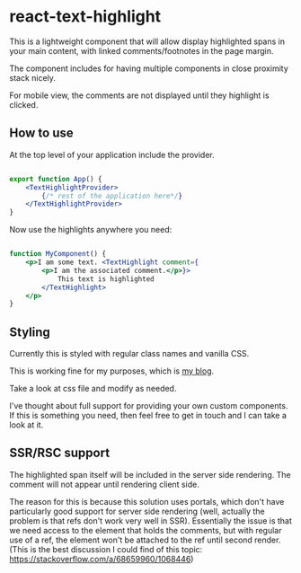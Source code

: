 # react-text-highlight

This is a lightweight component that will allow display highlighted spans in your main content, with linked comments/footnotes in the page margin. 

The component includes for having multiple components in close proximity stack nicely. 

For mobile view, the comments are not displayed until they highlight is clicked.

## How to use 

At the top level of your application include the provider. 

```jsx

export function App() {
    <TextHighlightProvider>
        {/* rest of the application here*/}
    </TextHighlightProvider>
}

```


Now use the highlights anywhere you need: 
```jsx

function MyComponent() {
    <p>I am some text. <TextHighlight comment={
        <p>I am the associated comment.</p>}>
            This text is highlighted
        </TextHighlight>
    </p>
}

```



## Styling 

Currently this is styled with regular class names and vanilla CSS. 

This is working fine for my purposes, which is [my blog](https://blacksheepcode.com). 

Take a look at css file and modify as needed. 

I've thought about full support for providing your own custom components. If this is something you need, then feel free to get in touch and I can take a look at it. 

## SSR/RSC support 

The highlighted span itself will be included in the server side rendering. The comment will not appear until rendering client side. 

The reason for this is because this solution uses portals, which don't have particularly good support for server side rendering (well, actually the problem is that refs don't work very well in SSR). Essentially the issue is that we need access to the element that holds the comments, but with regular use of a ref, the element won't be attached to the ref until second render. (This is the best discussion I could find of this topic: https://stackoverflow.com/a/68659960/1068446)



